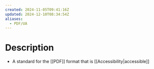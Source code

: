 ```yaml
---
created: 2024-11-05T09:41:16Z
updated: 2024-12-10T08:34:54Z
aliases:
  - PDF/UA
---
```

# Description
- A standard for the [[PDF]] format that is [[Accessibility|accessible]]